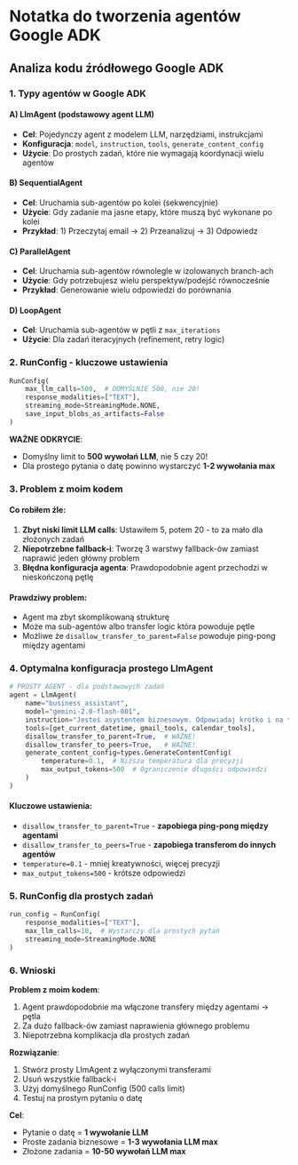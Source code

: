 # Notatka do tworzenia agentów Google ADK

## Analiza kodu źródłowego Google ADK

### 1. Typy agentów w Google ADK

#### A) **LlmAgent** (podstawowy agent LLM)
- **Cel**: Pojedynczy agent z modelem LLM, narzędziami, instrukcjami
- **Konfiguracja**: `model`, `instruction`, `tools`, `generate_content_config`
- **Użycie**: Do prostych zadań, które nie wymagają koordynacji wielu agentów

#### B) **SequentialAgent** 
- **Cel**: Uruchamia sub-agentów po kolei (sekwencyjnie)
- **Użycie**: Gdy zadanie ma jasne etapy, które muszą być wykonane po kolei
- **Przykład**: 1) Przeczytaj email → 2) Przeanalizuj → 3) Odpowiedz

#### C) **ParallelAgent**
- **Cel**: Uruchamia sub-agentów równolegle w izolowanych branch-ach
- **Użycie**: Gdy potrzebujesz wielu perspektyw/podejść równocześnie
- **Przykład**: Generowanie wielu odpowiedzi do porównania

#### D) **LoopAgent**
- **Cel**: Uruchamia sub-agentów w pętli z `max_iterations`
- **Użycie**: Dla zadań iteracyjnych (refinement, retry logic)

### 2. **RunConfig** - kluczowe ustawienia

```python
RunConfig(
    max_llm_calls=500,  # DOMYŚLNIE 500, nie 20!
    response_modalities=["TEXT"],
    streaming_mode=StreamingMode.NONE,
    save_input_blobs_as_artifacts=False
)
```

**WAŻNE ODKRYCIE**: 
- Domyślny limit to **500 wywołań LLM**, nie 5 czy 20!
- Dla prostego pytania o datę powinno wystarczyć **1-2 wywołania max**

### 3. Problem z moim kodem

#### Co robiłem źle:
1. **Zbyt niski limit LLM calls**: Ustawiłem 5, potem 20 - to za mało dla złożonych zadań
2. **Niepotrzebne fallback-i**: Tworzę 3 warstwy fallback-ów zamiast naprawić jeden główny problem
3. **Błędna konfiguracja agenta**: Prawdopodobnie agent przechodzi w nieskończoną pętlę

#### Prawdziwy problem:
- Agent ma zbyt skomplikowaną strukturę 
- Może ma sub-agentów albo transfer logic która powoduje pętle
- Możliwe że `disallow_transfer_to_parent=False` powoduje ping-pong między agentami

### 4. Optymalna konfiguracja prostego LlmAgent

```python
# PROSTY AGENT - dla podstawowych zadań
agent = LlmAgent(
    name="business_assistant",
    model="gemini-2.0-flash-001",
    instruction="Jesteś asystentem biznesowym. Odpowiadaj krótko i na temat.",
    tools=[get_current_datetime, gmail_tools, calendar_tools],
    disallow_transfer_to_parent=True,  # WAŻNE!
    disallow_transfer_to_peers=True,   # WAŻNE!
    generate_content_config=types.GenerateContentConfig(
        temperature=0.1,  # Niższa temperatura dla precyzji
        max_output_tokens=500  # Ograniczenie długości odpowiedzi
    )
)
```

#### Kluczowe ustawienia:
- `disallow_transfer_to_parent=True` - **zapobiega ping-pong między agentami**
- `disallow_transfer_to_peers=True` - **zapobiega transferom do innych agentów**  
- `temperature=0.1` - mniej kreatywności, więcej precyzji
- `max_output_tokens=500` - krótsze odpowiedzi

### 5. RunConfig dla prostych zadań

```python
run_config = RunConfig(
    response_modalities=["TEXT"],
    max_llm_calls=10,  # Wystarczy dla prostych pytań
    streaming_mode=StreamingMode.NONE
)
```

### 6. Wnioski

**Problem z moim kodem**:
1. Agent prawdopodobnie ma włączone transfery między agentami → pętla
2. Za dużo fallback-ów zamiast naprawienia głównego problemu
3. Niepotrzebna komplikacja dla prostych zadań

**Rozwiązanie**:
1. Stwórz prosty LlmAgent z wyłączonymi transferami
2. Usuń wszystkie fallback-i  
3. Użyj domyślnego RunConfig (500 calls limit)
4. Testuj na prostym pytaniu o datę

**Cel**: 
- Pytanie o datę = **1 wywołanie LLM**
- Proste zadania biznesowe = **1-3 wywołania LLM max**
- Złożone zadania = **10-50 wywołań LLM max** 